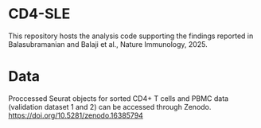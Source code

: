 # CD4-SLE
This repository hosts the analysis code supporting the findings reported in Balasubramanian and Balaji et al., Nature Immunology, 2025.

# Data
Proccessed Seurat objects for sorted CD4+ T cells and PBMC data (validation dataset 1 and 2) can be accessed through Zenodo. https://doi.org/10.5281/zenodo.16385794

